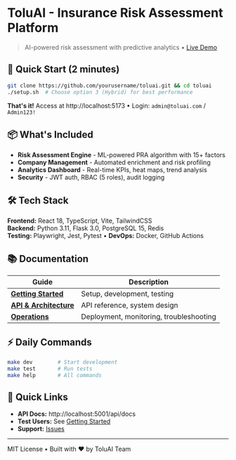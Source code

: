 # ToluAI - Insurance Risk Assessment Platform

> AI-powered risk assessment with predictive analytics • [Live Demo](http://localhost:5173)

## 🚀 Quick Start (2 minutes)

```bash
git clone https://github.com/yourusername/toluai.git && cd toluai
./setup.sh  # Choose option 3 (Hybrid) for best performance
```

**That's it!** Access at http://localhost:5173 • Login: `admin@toluai.com` / `Admin123!`

## 📦 What's Included

- **Risk Assessment Engine** - ML-powered PRA algorithm with 15+ factors
- **Company Management** - Automated enrichment and risk profiling  
- **Analytics Dashboard** - Real-time KPIs, heat maps, trend analysis
- **Security** - JWT auth, RBAC (5 roles), audit logging

## 🛠 Tech Stack

**Frontend:** React 18, TypeScript, Vite, TailwindCSS  
**Backend:** Python 3.11, Flask 3.0, PostgreSQL 15, Redis  
**Testing:** Playwright, Jest, Pytest • **DevOps:** Docker, GitHub Actions

## 📚 Documentation

| Guide | Description |
|-------|-------------|
| [**Getting Started**](docs/GETTING_STARTED.md) | Setup, development, testing |
| [**API & Architecture**](docs/TECHNICAL.md) | API reference, system design |
| [**Operations**](docs/OPERATIONS.md) | Deployment, monitoring, troubleshooting |

## ⚡ Daily Commands

```bash
make dev        # Start development
make test       # Run tests
make help       # All commands
```

## 🔗 Quick Links

- **API Docs:** http://localhost:5001/api/docs
- **Test Users:** See [Getting Started](docs/GETTING_STARTED.md#test-users)
- **Support:** [Issues](https://github.com/yourusername/toluai/issues)

---
MIT License • Built with ❤️ by ToluAI Team